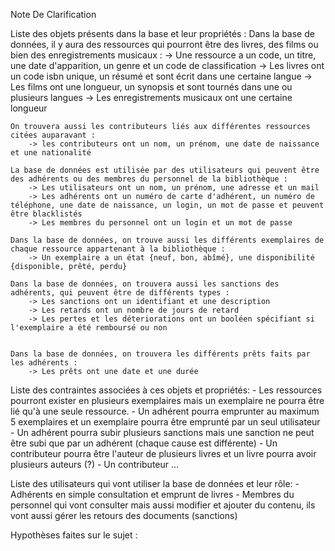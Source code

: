 Note De Clarification

Liste des objets présents dans la base et leur propriétés :
    Dans la base de données, il y aura des ressources qui pourront être des livres, des films ou bien des enregistrements musicaux :
        -> Une ressource a un code, un titre, une date d'apparition, un genre et un code de classification
        -> Les livres ont un code isbn unique, un résumé et sont écrit dans une certaine langue
        -> Les films ont une longueur, un synopsis et sont tournés dans une ou plusieurs langues
        -> Les enregistrements musicaux ont une certaine longueur

    On trouvera aussi les contributeurs liés aux différentes ressources citées auparavant :
        -> les contributeurs ont un nom, un prénom, une date de naissance et une nationalité

    La base de données est utilisée par des utilisateurs qui peuvent être des adhérents ou des membres du personnel de la bibliothèque :
        -> Les utilisateurs ont un nom, un prénom, une adresse et un mail
        -> Les adhérents ont un numéro de carte d'adhérent, un numéro de téléphone, une date de naissance, un login, un mot de passe et peuvent être blacklistés
        -> Les membres du personnel ont un login et un mot de passe

    Dans la base de données, on trouve aussi les différents exemplaires de chaque ressource appartenant à la bibliothèque :
        -> Un exemplaire a un état {neuf, bon, abîmé}, une disponibilité {disponible, prêté, perdu}

    Dans la base de données, on trouvera aussi les sanctions des adhérents, qui peuvent être de différents types :
        -> Les sanctions ont un identifiant et une description
        -> Les retards ont un nombre de jours de retard
        -> Les pertes et les déteriorations ont un booléen spécifiant si l'exemplaire a été remboursé ou non


    Dans la base de données, on trouvera les différents prêts faits par les adhérents :
        -> Les prêts ont une date et une durée

Liste des contraintes associées à ces objets et propriétés:
    - Les ressources pourront exister en plusieurs exemplaires mais un exemplaire ne pourra être lié qu'à une seule ressource.
    - Un adhérent pourra emprunter au maximum 5 exemplaires et un exemplaire pourra être emprunté par un seul utilisateur
    - Un adhérent pourra subir plusieurs sanctions mais une sanction ne peut être subi que par un adhérent (chaque cause est différente)
    - Un contributeur pourra être l'auteur de plusieurs livres et un livre pourra avoir plusieurs auteurs (?)
    - Un contributeur ...

Liste des utilisateurs qui vont utiliser la base de données et leur rôle:
    - Adhérents en simple consultation et emprunt de livres
    - Membres du personnel qui vont consulter mais aussi modifier et ajouter du contenu, ils vont aussi gérer les retours des documents (sanctions)

Hypothèses faites sur le sujet :
